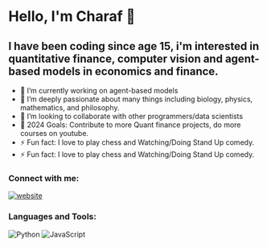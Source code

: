 # Hello, I'm Charaf 👋

## I have been coding since age 15, i'm interested in quantitative finance, computer vision and agent-based models in economics and finance.
- 🔭 I’m currently working on agent-based models 
- 🌱 I’m deeply passionate about many things including biology, physics, mathematics, and philosophy. 
- 👯 I’m looking to collaborate with other programmers/data scientists 
- 🥅 2024 Goals: Contribute to more Quant finance projects, do more courses on youtube. 
- ⚡ Fun fact: I love to play chess and Watching/Doing Stand Up comedy. 
- ⚡ Fun fact: I love to play chess and Watching/Doing Stand Up comedy. 

### Connect with me:

[![website](./img/linkedin-light.svg)]( https://www.linkedin.com/in/charaf-zguiouar/)

### Languages and Tools:

![Python](https://img.shields.io/badge/-Python-3776AB?style=flat&logo=Python&logoColor=white)
![JavaScript](https://img.shields.io/badge/-JavaScript-F7DF1E?style=flat&logo=javascript&logoColor=black)

